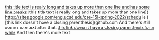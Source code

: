 [this title text is really long and takes up more than
one line
and has some line breaks](
https://www.twitter.com
)
[this title text is really long and takes up more than
one line](
https://sites.google.com/eng.ucsd.edu/cse-15l-spring-2022/schedu
le
)
[this link doesn't have a closing parenthesis](github.com
And there's still some more text after that.
[this link doesn't have a closing parenthesis for a
while](https://cse.ucsd.edu/
)
And then there's more text